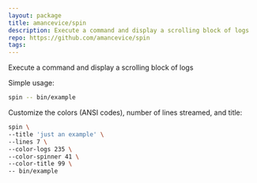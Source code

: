 ```yaml
---
layout: package
title: amancevice/spin
description: Execute a command and display a scrolling block of logs
repo: https://github.com/amancevice/spin
tags:
---
```

 
Execute a command and display a scrolling block of logs

Simple usage:

```bash
spin -- bin/example
```

Customize the colors (ANSI codes), number of lines streamed, and title:

```bash
spin \
--title 'just an example' \
--lines 7 \
--color-logs 235 \
--color-spinner 41 \
--color-title 99 \
-- bin/example
``` 

